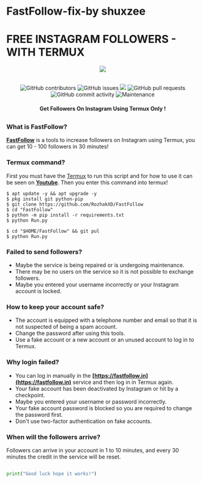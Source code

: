 # FastFollow-fix-by shuxzee
# FREE INSTAGRAM FOLLOWERS - WITH TERMUX
<div align="center">
  <img src="Data/FastFollow.jpeg">
  <br>
  <br>
  <p>
    <img alt="GitHub contributors" src="https://img.shields.io/github/contributors/sarhanah/FastFollow">
    <img alt="GitHub issues" src="https://img.shields.io/github/issues/sarhanah/FastFollow">
    <img src="https://img.shields.io/badge/PRs-welcome-brightgreen.svg?style=shields">
    <img alt="GitHub pull requests" src="https://img.shields.io/github/issues-pr/sarhanah/FastFollow">
    <img alt="GitHub commit activity" src="https://img.shields.io/github/commit-activity/m/sarhanah/FastFollow">
    <img alt="Maintenance" src="https://img.shields.io/maintenance/no/2024">
  </p>
  <h4> Get Followers On Instagram Using Termux Only ! </h4>
</div>

##

### What is FastFollow?
[**FastFollow**](https://github.com/RozhakXD/FastFollow) is a tools to increase followers on Instagram using Termux, you can get 10 - 100 followers in 30 minutes!

### Termux command?
First you must have the [Termux](https://f-droid.org/repo/com.termux_118.apk) to run this script and for how to use it can be seen on [**Youtube**](https://www.youtube.com/c/rozhakid). Then you enter this command into termux!
```
$ apt update -y && apt upgrade -y
$ pkg install git python-pip
$ git clone https://github.com/RozhakXD/FastFollow
$ cd "FastFollow"
$ python -m pip install -r requirements.txt
$ python Run.py
```

```
$ cd "$HOME/FastFollow" && git pul
$ python Run.py
```

### Failed to send followers?
- Maybe the service is being repaired or is undergoing maintenance.
- There may be no users on the service so it is not possible to exchange followers.
- Maybe you entered your username incorrectly or your Instagram account is locked.

### How to keep your account safe?
- The account is equipped with a telephone number and email so that it is not suspected of being a spam account.
- Change the password after using this tools.
- Use a fake account or a new account or an unused account to log in to Termux.

### Why login failed?
- You can log in manually in the **[https://fastfollow.in](https://fastfollow.in)** service and then log in in Termux again.
- Your fake account has been deactivated by Instagram or hit by a checkpoint.
- Maybe you entered your username or password incorrectly.
- Your fake account password is blocked so you are required to change the password first.
- Don't use two-factor authentication on fake accounts.

### When will the followers arrive?
Followers can arrive in your account in 1 to 10 minutes, and every 30 minutes the credit in the service will be reset.

##
```python
print("Good luck hope it works!")
```
##
